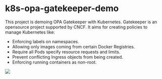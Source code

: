 ﻿# k8s-opa-gatekeeper-demo

This project is demoing OPA Gatekeeper with Kubernetes. Gatekeeper is an opensource project supported by CNCF. It aims for creating policies to manage Kubernetes like:

* Enforcing labels on namespaces.
* Allowing only images coming from certain Docker Registries.
* Require all Pods specify resource requests and limits.
* Prevent conflicting Ingress objects from being created.
* Enforcing running containers as non-root.

<src href="https://youtu.be/urvSPmlU69k"><img src="http://i3.ytimg.com/vi/urvSPmlU69k/maxresdefault.jpg" /></src>
